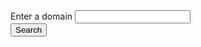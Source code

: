 <form role="search" class="au-search au-search--responsive">
    <label for="standard" class="au-search__label">Enter a domain</label>
    <input type="search" id="standard" name="standard" class="au-text-input"/>
    <div class="au-search__btn">
        <button class="au-btn" type="submit"><span class="au-search__submit-btn-text">Search</span></button>
    </div>
</form>
